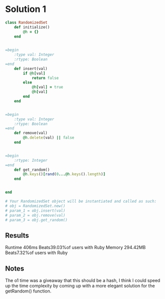 # Solution 1 
```ruby
class RandomizedSet
    def initialize()
        @h = {}
    end
    

=begin
    :type val: Integer
    :rtype: Boolean
=end
    def insert(val)
        if @h[val]
            return false
        else
            @h[val] = true
            @h[val]
        end
    end


=begin
    :type val: Integer
    :rtype: Boolean
=end
    def remove(val)
        @h.delete(val) || false
    end


=begin
    :rtype: Integer
=end
    def get_random()
        @h.keys()[rand(0...@h.keys().length)]
    end


end

# Your RandomizedSet object will be instantiated and called as such:
# obj = RandomizedSet.new()
# param_1 = obj.insert(val)
# param_2 = obj.remove(val)
# param_3 = obj.get_random()
```
## Results 
Runtime 406ms Beats39.03%of users with Ruby
Memory 294.42MB Beats7.32%of users with Ruby
## Notes 
The o1 time was a giveaway that this should be a hash, I think I could speed up the time complexity by coming up with a more elegant solution for the getRandom() function.
